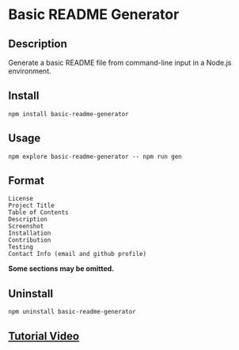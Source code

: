 # Basic README Generator
## **Description**

Generate a basic README file from command-line input in a Node.js environment.
## **Install**

```shell
npm install basic-readme-generator
```
## **Usage**

```shell
npm explore basic-readme-generator -- npm run gen
```
## **Format**
```
License
Project Title
Table of Contents
Description
Screenshot
Installation
Contribution
Testing
Contact Info (email and github profile)
```
**Some sections may be omitted.**

## **Uninstall**

```shell
npm uninstall basic-readme-generator
```

## **[Tutorial Video](https://youtu.be/w7k2tMFHB4s)**

